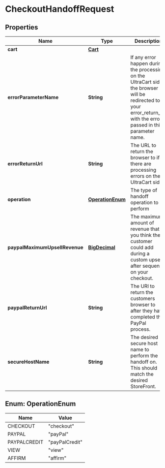 
# CheckoutHandoffRequest

## Properties
Name | Type | Description | Notes
------------ | ------------- | ------------- | -------------
**cart** | [**Cart**](Cart.md) |  |  [optional]
**errorParameterName** | **String** | If any error happen during the processing on the UltraCart side, the browser will be redirected to your error_return_url with the error passed in this parameter name. |  [optional]
**errorReturnUrl** | **String** | The URL to return the browser to if there are processing errors on the UltraCart side. |  [optional]
**operation** | [**OperationEnum**](#OperationEnum) | The type of handoff operation to perform |  [optional]
**paypalMaximumUpsellRevenue** | [**BigDecimal**](BigDecimal.md) | The maximum amount of revenue that you think the customer could add during a custom upsell after sequence on your checkout. |  [optional]
**paypalReturnUrl** | **String** | The URl to return the customers browser to after they have completed the PayPal process. |  [optional]
**secureHostName** | **String** | The desired secure host name to perform the handoff on.  This should match the desired StoreFront. |  [optional]


<a name="OperationEnum"></a>
## Enum: OperationEnum
Name | Value
---- | -----
CHECKOUT | &quot;checkout&quot;
PAYPAL | &quot;payPal&quot;
PAYPALCREDIT | &quot;payPalCredit&quot;
VIEW | &quot;view&quot;
AFFIRM | &quot;affirm&quot;



